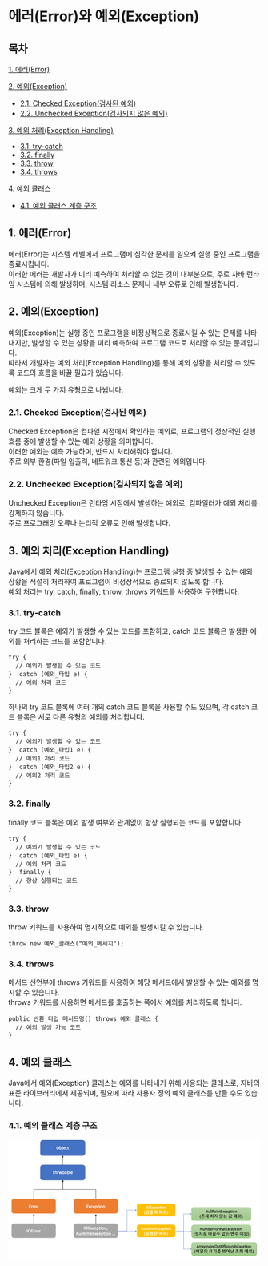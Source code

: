 # 에러(Error)와 예외(Exception)

## 목차

[1. 에러(Error)](#1-에러error)

[2. 예외(Exception)](#2-예외exception)
- [2.1. Checked Exception(검사된 예외)](#21-checked-exception검사된-예외)
- [2.2. Unchecked Exception(검사되지 않은 예외)](#22-unchecked-exception검사되지-않은-예외)

[3. 예외 처리(Exception Handling)](#3-예외-처리exception-handling)
- [3.1. try-catch](#31-try-catch)
- [3.2. finally](#32-finally)
- [3.3. throw](#33-throw)
- [3.4. throws](#34-throws)

[4. 예외 클래스](#4-예외-클래스)
- [4.1. 예외 클래스 계층 구조](#41-예외-클래스-계층-구조)

## 1. 에러(Error)

에러(Error)는 시스템 레벨에서 프로그램에 심각한 문제를 일으켜 실행 중인 프로그램을 종료시킵니다.<br>
이러한 에러는 개발자가 미리 예측하여 처리할 수 없는 것이 대부분으로, 주로 자바 런타임 시스템에 의해 발생하며, 시스템 리소스 문제나 내부 오류로 인해 발생합니다.

## 2. 예외(Exception)

예외(Exception)는 실행 중인 프로그램을 비정상적으로 종료시킬 수 있는 문제를 나타내지만, 발생할 수 있는 상황을 미리 예측하여 프로그램 코드로 처리할 수 있는 문제입니다.<br>
따라서 개발자는 예외 처리(Exception Handling)를 통해 예외 상황을 처리할 수 있도록 코드의 흐름을 바꿀 필요가 있습니다.

예외는 크게 두 가지 유형으로 나뉩니다.

### 2.1. Checked Exception(검사된 예외)

Checked Exception은 컴파일 시점에서 확인하는 예외로, 프로그램의 정상적인 실행 흐름 중에 발생할 수 있는 예외 상황을 의미합니다.<br>
이러한 예외는 예측 가능하며, 반드시 처리해줘야 합니다.<br>
주로 외부 환경(파일 입출력, 네트워크 통신 등)과 관련된 예외입니다.

### 2.2. Unchecked Exception(검사되지 않은 예외)

Unchecked Exception은 런타임 시점에서 발생하는 예외로, 컴파일러가 예외 처리를 강제하지 않습니다.<br>
주로 프로그래밍 오류나 논리적 오류로 인해 발생합니다.

## 3. 예외 처리(Exception Handling)

Java에서 예외 처리(Exception Handling)는 프로그램 실행 중 발생할 수 있는 예외 상황을 적절히 처리하여 프로그램이 비정상적으로 종료되지 않도록 합니다.<br>
예외 처리는 try, catch, finally, throw, throws 키워드를 사용하여 구현합니다.

### 3.1. try-catch

try 코드 블록은 예외가 발생할 수 있는 코드를 포함하고, catch 코드 블록은 발생한 예외를 처리하는 코드를 포함합니다.

```
try {
  // 예외가 발생할 수 있는 코드
}  catch (예외_타입 e) {
  // 예외 처리 코드
}
```

하나의 try 코드 블록에 여러 개의 catch 코드 블록을 사용할 수도 있으며, 각 catch 코드 블록은 서로 다른 유형의 예외를 처리합니다.

```
try {
  // 예외가 발생할 수 있는 코드
}  catch (예외_타입1 e) {
  // 예외1 처리 코드
}  catch (예외_타입2 e) {
  // 예외2 처리 코드
}
```

### 3.2. finally

finally 코드 블록은 예외 발생 여부와 관계없이 항상 실행되는 코드를 포함합니다.

```
try {
  // 예외가 발생할 수 있는 코드
}  catch (예외_타입 e) {
  // 예외 처리 코드
}  finally {
  // 항상 실행되는 코드
}
```

### 3.3. throw

throw 키워드를 사용하여 명시적으로 예외를 발생시킬 수 있습니다.

```
throw new 예외_클래스("예외_메세지");
```

### 3.4. throws

메서드 선언부에 throws 키워드를 사용하여 해당 메서드에서 발생할 수 있는 예외를 명시할 수 있습니다.<br>
throws 키워드를 사용하면 메서드를 호출하는 쪽에서 예외를 처리하도록 합니다.

```
public 반환_타입 메서드명() throws 예외_클래스 {
  // 예외 발생 가능 코드
}
```

## 4. 예외 클래스

Java에서 예외(Exception) 클래스는 예외를 나타내기 위해 사용되는 클래스로, 자바의 표준 라이브러리에서 제공되며, 필요에 따라 사용자 정의 예외 클래스를 만들 수도 있습니다.

### 4.1. 예외 클래스 계층 구조

![exceptionClass](../img/exceptionClass.png)